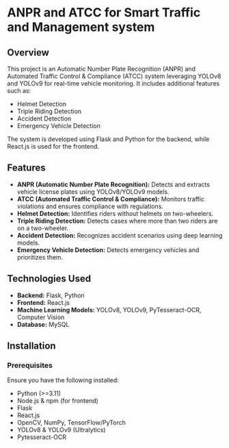 # ANPR and ATCC for Smart Traffic and Management system 

## Overview

This project is an Automatic Number Plate Recognition (ANPR) and Automated Traffic Control & Compliance (ATCC) system leveraging YOLOv8 and YOLOv9 for real-time vehicle monitoring. It includes additional features such as:

- Helmet Detection
- Triple Riding Detection
- Accident Detection
- Emergency Vehicle Detection

The system is developed using Flask and Python for the backend, while React.js is used for the frontend.

## Features

- **ANPR (Automatic Number Plate Recognition):** Detects and extracts vehicle license plates using YOLOv8/YOLOv9 models.
- **ATCC (Automated Traffic Control & Compliance):** Monitors traffic violations and ensures compliance with regulations.
- **Helmet Detection:** Identifies riders without helmets on two-wheelers.
- **Triple Riding Detection:** Detects cases where more than two riders are on a two-wheeler.
- **Accident Detection:** Recognizes accident scenarios using deep learning models.
- **Emergency Vehicle Detection:** Detects emergency vehicles and prioritizes them.

## Technologies Used

- **Backend:** Flask, Python
- **Frontend:** React.js
- **Machine Learning Models:** YOLOv8, YOLOv9, PyTesseract-OCR, Computer Vision
- **Database:** MySQL

  
## Installation

### Prerequisites

Ensure you have the following installed:

- Python (>=3.11)
- Node.js & npm (for frontend)
- Flask
- React.js
- OpenCV, NumPy, TensorFlow/PyTorch
- YOLOv8 & YOLOv9 (Ultralytics)
- Pytesseract-OCR
